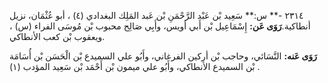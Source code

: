 ٢٣١٤ -** س:** سَعِيد بْن عَبْد الرَّحْمَنِ بْن عَبد المَلِك البغدادي (٤) ، أبو عُثْمَان، نزيل أنطاكية.**رَوَى عَن:** إِسْمَاعِيل بْن أَبي أويس، وأَبِي صَالِح محبوب بْن مُوسَى الفراء (س) ، ويعقوب بْن كعب الأنطاكي.

**رَوَى عَنه:** النَّسَائي، وحاجب بْن أركين الفرغاني، وأَبُو علي السميدع بْن الْحَسَن بْن أُسَامَة بْن السميدع الأنطاكي، وأَبُو علي ميمون بْن أَحْمَد بْن سَعِيد المؤدب (١) .
